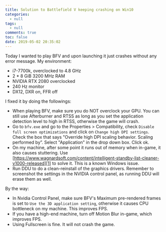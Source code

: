 ```yaml
---
title: Solution to Battlefield V keeping crashing on Win10
categories:
  - null
tags:
  - null
comments: true
toc: false
date: 2019-05-02 20:35:02
---
```


<!-- more -->

Today I wanted to play BFV and upon launching it just crashes without any error message. My environment:

* i7-7700k, overclocked to 4.8 GHz
* 2 \* 8 GiB 3200 MHz RAM
* NVIDIA RTX 2080 overclocked
* 240 Hz monitor
* DX12, DXR on, FFR off

I fixed it by doing the followings:

* When playing BFV, make sure you do NOT overclock your GPU. You can still use Afterburner and RTSS as long as you set the application detection level to high in RTSS, otherwise the game will crash.
* Go to `bfv.exe` and go to the Properties \> Compatibility, check `Disable full screen optimizations` and click on `Change high DPI settings`. Check the box that says "Override high DPI scaling behavior. Scaling performed by”. Select "Application" in the drop down box. Click ok.
* On my machine, after some point it runs out of memory when in-game, it also causes stuttering. Use [https://www.wagnardsoft.com/content/intelligent-standby-list-cleaner-v1000-released][1] to solve it. This is a known Windows issue.
* Run DDU to do a clean-reinstall of the graphics drivers. Remember to screenshot the settings in the NVIDIA control panel, as running DDU will erase them as well.

By the way:

* In Nvidia Control Panel, make sure BFV's Maximum pre-rendered frames is set to `Use the 3D application setting`, otherwise it causes CPU bottleneck on my machine. This improves FPS.
* If you have a high-end machine, turn off Motion Blur in-game, which improves FPS.
* Using Fullscreen is fine. It will not crash the game.

[1]:	https://www.wagnardsoft.com/content/intelligent-standby-list-cleaner-v1000-released "Intelligent standby list cleaner"
